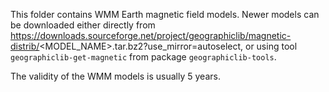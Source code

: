 <!-- SPDX-License-Identifier: BSD-3-Clause -->
<!-- SPDX-FileCopyrightText: Czech Technical University in Prague -->

This folder contains WMM Earth magnetic field models. Newer models can be downloaded either directly from https://downloads.sourceforge.net/project/geographiclib/magnetic-distrib/<MODEL_NAME>.tar.bz2?use_mirror=autoselect, or using tool `geographiclib-get-magnetic` from package `geographiclib-tools`.

The validity of the WMM models is usually 5 years.